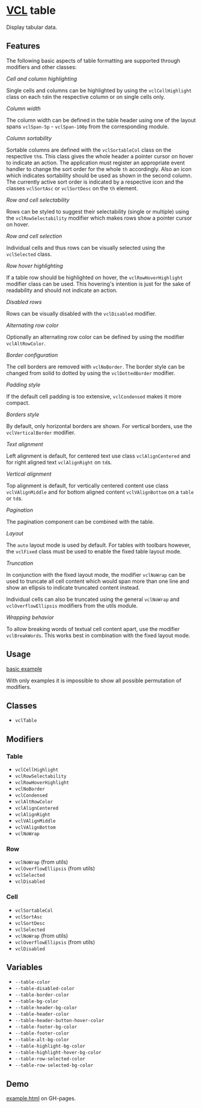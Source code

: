# [VCL](https://github.com/vcl/doc) table

Display tabular data.

## Features

The following basic aspects of table formatting are supported
through modifiers and other classes:

_Cell and column highlighting_

Single cells and columns can be highlighted by using the `vclCellHighlight`
class on each `td`in the respective column or on single cells only.

_Column width_

The column width can be defined in the table header using one of the layout
spans `vclSpan-5p` - `vclSpan-100p` from the corresponding module.

_Column sortability_

Sortable columns are defined with the `vclSortableCol` class on the
respective `th`s.
This class gives the whole header a pointer cursor on hover to indicate an
action.
The application must register an appropriate event handler to change the
sort order for the whole `th` accordingly.
Also an icon which indicates sortability should be used as shown in the
second column.
The currently active sort order is indicated by a respective icon and the
classes `vclSortAsc` or `vclSortDesc` on the `th` element.

_Row and cell selectability_

Rows can be styled to suggest their selectability (single or multiple) using the
`vclRowSelectability` modifier which makes rows show a pointer cursor on
hover.

_Row and cell selection_

Individual cells and thus rows can be visually selected using the
`vclSelected` class.

_Row hover highlighting_

If a table row should be highlighted on hover, the `vclRowHoverHighlight`
modifier class can be used. This hovering's intention is just for the sake
of readability and should not indicate an action.

_Disabled rows_

Rows can be visually disabled with the `vclDisabled` modifier.

_Alternating row color_

Optionally an alternating row color can be defined by using the modifier
`vclAltRowColor`.

_Border configuration_

The cell borders are removed with `vclNoBorder`.
The border style can be changed from solid to dotted by using the
`vclDottedBorder` modifier.

_Padding style_

If the default cell padding is too extensive, `vclCondensed` makes it more
compact.

_Borders style_

By default, only horizontal borders are shown. For vertical borders,
use the `vclVerticalBorder` modifier.

_Text alignment_

Left alignment is default, for centered text use class `vclAlignCentered`
and for right aligned text `vclAlignRight` on `td`s.

_Vertical alignment_

Top alignment is default, for vertically centered content use class
`vclVAlignMiddle` and for bottom aligned content `vclVAlignBottom`
on a `table` or `td`s.

_Pagination_

The pagination component can be combined with the table.

_Layout_

The `auto` layout mode is used by default. For tables with toolbars however,
the `vclFixed` class must be used to enable the fixed table layout mode.

_Truncation_

In conjunction with the fixed layout mode, the modifier `vclNoWrap` can
be used to truncate all cell content which would span more than one line and
show an ellipsis to indicate truncated content instead.

Individual cells can also be truncated using the general
`vclNoWrap` and `vclOverflowEllipsis` modifiers from the utils module.

_Wrapping behavior_

To allow breaking words of textual cell content apart, use the modifier
`vclBreakWords`. This works best in combination with the fixed layout mode.

## Usage

[basic example](/demo/example.html)

With only examples it is impossible to show all possible permutation of
modifiers.

## Classes

- `vclTable`

## Modifiers

### Table

- `vclCellHighlight`
- `vclRowSelectability`
- `vclRowHoverHighlight`
- `vclNoBorder`
- `vclCondensed`
- `vclAltRowColor`
- `vclAlignCentered`
- `vclAlignRight`
- `vclVAlignMiddle`
- `vclVAlignBottom`
- `vclNoWrap`

### Row

- `vclNoWrap` (from utils)
- `vclOverflowEllipsis` (from utils)
- `vclSelected`
- `vclDisabled`

### Cell

- `vclSortableCol`
- `vclSortAsc`
- `vclSortDesc`
- `vclSelected`
- `vclNoWrap` (from utils)
- `vclOverflowEllipsis` (from utils)
- `vclDisabled`

## Variables

- `--table-color`
- `--table-disabled-color`
- `--table-border-color`
- `--table-bg-color`
- `--table-header-bg-color`
- `--table-header-color`
- `--table-header-button-hover-color`
- `--table-footer-bg-color`
- `--table-footer-color`
- `--table-alt-bg-color`
- `--table-highlight-bg-color`
- `--table-highlight-hover-bg-color`
- `--table-row-selected-color`
- `--table-row-selected-bg-color`

## Demo

[example.html](/demo/example.html) on GH-pages.

